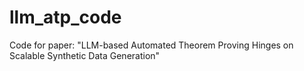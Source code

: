 # llm_atp_code
Code for paper: "LLM-based Automated Theorem Proving Hinges on Scalable Synthetic Data Generation"
